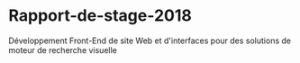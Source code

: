 # Rapport-de-stage-2018
Développement Front-End de site Web et d'interfaces pour des solutions de moteur de recherche visuelle
